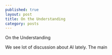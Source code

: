 ```yaml
---
published: true
layout: post
title: On the Understanding
category: posts
---
```


On the Understanding

We see lot of discussion about AI lately. The main 

